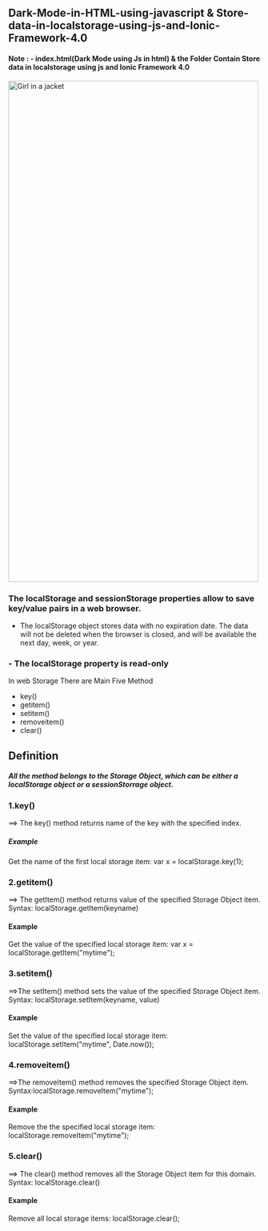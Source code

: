 ## Dark-Mode-in-HTML-using-javascript & Store-data-in-localstorage-using-js-and-Ionic-Framework-4.0
#### Note : - index.html(Dark Mode using Js in html) & the Folder Contain Store data in localstorage using js and Ionic Framework 4.0
<img src="https://i.imgur.com/p5LvrwA.png" alt="Girl in a jacket" width="500" height="1001">

### The localStorage and sessionStorage properties allow to save key/value pairs in a web browser.
- The localStorage object stores data with no expiration date. The data will not be deleted when the browser is closed, and will be available the next day, week, or year.

### -  The localStorage property is read-only
In web Storage There are Main Five Method 
* key()
* getitem()
* setitem()
* removeitem()
* clear()

## Definition
##### All the method belongs to the Storage Object, which can be either a localStorage object or a sessionStorrage object.


### 1.key()
==> The key() method returns name of the key with the specified index.
##### Example
Get the name of the first local storage item:
var x = localStorage.key(1);

### 2.getitem()
==> The getItem() method returns value of the specified Storage Object item.
	Syntax: localStorage.getItem(keyname)

#### Example
Get the value of the specified local storage item:
var x = localStorage.getItem("mytime");

### 3.setitem()
==>The setItem() method sets the value of the specified Storage Object item.
	Syntax: localStorage.setItem(keyname, value)

#### Example
Set the value of the specified local storage item:
localStorage.setItem("mytime", Date.now());

### 4.removeitem()
==>The removeItem() method removes the specified Storage Object item.
	Syntax:localStorage.removeItem("mytime");

#### Example
Remove the the specified local storage item:
localStorage.removeItem("mytime");

### 5.clear()
==> The clear() method removes all the Storage Object item for this domain.
	Syntax: localStorage.clear()

#### Example
Remove all local storage items:
localStorage.clear();
